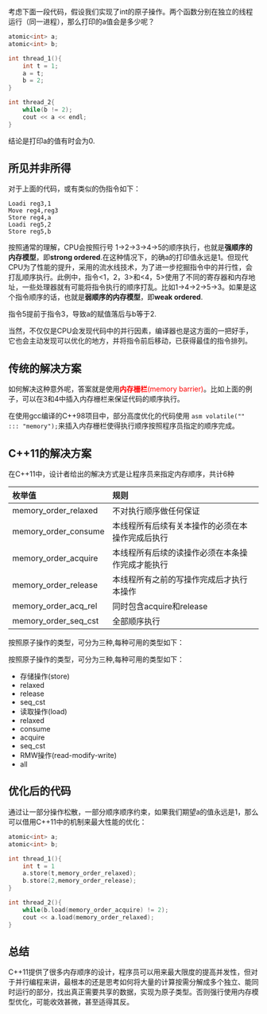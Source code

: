 考虑下面一段代码，假设我们实现了int的原子操作。两个函数分别在独立的线程运行（同一进程），那么打印的a值会是多少呢？

```c++
atomic<int> a;
atomic<int> b;

int thread_1(){
    int t = 1;
    a = t;
    b = 2;
}

int thread_2{
    while(b != 2);
    cout << a << endl;
}
```

结论是打印a的值有时会为0.



## 所见并非所得

对于上面的代码，或有类似的伪指令如下：

```assembly
Loadi reg3,1
Move reg4,reg3
Store reg4,a
Loadi reg5,2
Store reg5,b
```

按照通常的理解，CPU会按照行号 1->2->3->4->5的顺序执行，也就是**强顺序的内存模型**，即**strong ordered**.在这种情况下，的确a的打印值永远是1。但现代CPU为了性能的提升，采用的流水线技术，为了进一步挖掘指令中的并行性，会打乱顺序执行。此例中，指令<1，2，3>和<4，5>使用了不同的寄存器和内存地址，一些处理器就有可能将指令执行的顺序打乱。比如1->4->2->5->3。如果是这个指令顺序的话，也就是**弱顺序的内存模型**，即**weak ordered**.

指令5提前于指令3，导致a的赋值落后与b等于2.

当然，不仅仅是CPU会发现代码中的并行因素，编译器也是这方面的一把好手，它也会主动发现可以优化的地方，并将指令前后移动，已获得最佳的指令排列。



## 传统的解决方案

如何解决这种意外呢，答案就是使用<font color="red">**内存栅栏**(memory barrier)</font>。比如上面的例子，可以在3和4中插入内存栅栏来保证代码的顺序执行。

在使用gcc编译的C++98项目中，部分高度优化的代码使用
 `asm volatile("" ::: "memory");`来插入内存栅栏使得执行顺序按照程序员指定的顺序完成。



## C++11的解决方案

在C++11中，设计者给出的解决方式是让程序员来指定内存顺序，共计6种

| 枚举值               | 规则                                             |
| :------------------- | :----------------------------------------------- |
| memory_order_relaxed | 不对执行顺序做任何保证                           |
| memory_order_consume | 本线程所有后续有关本操作的必须在本操作完成后执行 |
| memory_order_acquire | 本线程所有后续的读操作必须在本条操作完成才能执行 |
| memory_order_release | 本线程所有之前的写操作完成后才执行本操作         |
| memory_order_acq_rel | 同时包含acquire和release                         |
| memory_order_seq_cst | 全部顺序执行                                     |

按照原子操作的类型，可分为三种,每种可用的类型如下：

按照原子操作的类型，可分为三种,每种可用的类型如下：

- 存储操作(store)
- relaxed
- release
- seq_cst
- 读取操作(load)
- relaxed
- consume
- acquire
- seq_cst
- RMW操作(read-modify-write)
- all

### 

## 优化后的代码

通过让一部分操作松散，一部分顺序顺序约束，如果我们期望a的值永远是1，那么可以借用C++11中的机制来最大性能的优化：

```c++
atomic<int> a;
atomic<int> b;

int thread_1(){
    int t = 1
    a.store(t,memory_order_relaxed);
    b.store(2,memory_order_release);
}

int thread_2(){
    while(b.load(memory_order_acquire) != 2);
    cout << a.load(memory_order_relaxed);
}
```



## 总结

C++11提供了很多内存顺序的设计，程序员可以用来最大限度的提高并发性，但对于并行编程来讲，最根本的还是思考如何将大量的计算按需分解成多个独立、能同时运行的部分，找出真正需要共享的数据，实现为原子类型。否则强行使用内存模型优化，可能收效甚微，甚至适得其反。

